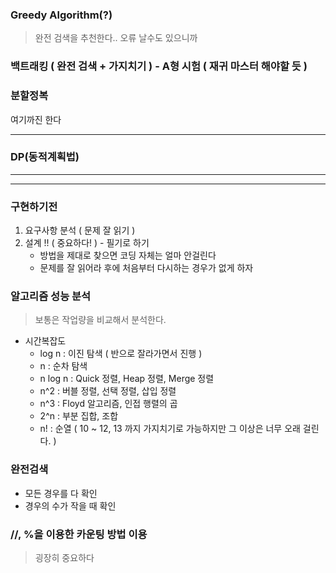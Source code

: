 ### Greedy Algorithm(?)

> 완전 검색을 추천한다.. 오류 날수도 있으니까

### 백트래킹 ( 완전 검색 + 가지치기 ) - A형 시험 ( 재귀 마스터 해야할 듯 )

### 분할정복

여기까진 한다

___

### DP(동적계획법)



---

---

### 구현하기전

1. 요구사항 분석 ( 문제 잘 읽기 )
2. 설계 !! ( 중요하다! ) - 필기로 하기 
   - 방법을 제대로 찾으면 코딩 자체는 얼마 안걸린다
   - 문제를 잘 읽어라 후에 처음부터 다시하는 경우가 없게 하자



### 알고리즘 성능 분석

> 보통은 작업량을 비교해서 분석한다.

- 시간복잡도
  - log n : 이진 탐색 ( 반으로 잘라가면서 진행 )
  - n : 순차 탐색
  - n log n : Quick 정렬, Heap 정렬, Merge 정렬
  - n^2 : 버블 정렬, 선택 정렬, 삽입 정렬
  - n^3 : Floyd 알고리즘, 인접 행렬의 곱
  - 2^n : 부분 집합, 조합 
  - n! : 순열 ( 10 ~ 12, 13 까지 가지치기로 가능하지만 그 이상은 너무 오래 걸린다. )



### 완전검색

- 모든 경우를 다 확인
- 경우의 수가 작을 때 확인

### //, %을 이용한 카운팅 방법 이용

> 굉장히 중요하다



 

